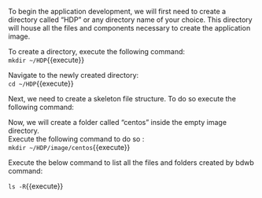 To begin the application development, we will first need to create a directory called “HDP” or any directory name of your choice. This directory will house all the files and components necessary to create the application image. <br>

To create a directory, execute the following command:<br>
`mkdir ~/HDP`{{execute}}<br>

Navigate to the newly created directory:<br>
`cd ~/HDP`{{execute}}<br>

Next, we need to create a skeleton file structure. To do so execute the following command:

Now, we will create a folder called “centos” inside the empty image directory.
<br>Execute the following command to do so :
<br>`mkdir ~/HDP/image/centos`{{execute}}

Execute the below command to list all the files and folders created by bdwb command:

`ls -R`{{execute}}



